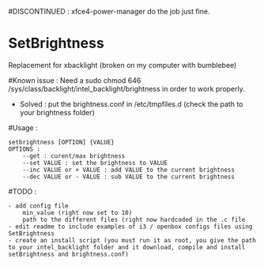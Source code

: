 #DISCONTINUED : xfce4-power-manager do the job just fine.

# SetBrightness
Replacement for xbacklight (broken on my computer with bumblebee)

#Known issue :
Need a sudo chmod 646 /sys/class/backlight/intel_backlight/brightness in order to work properly.
 - Solved : put the brightness.conf in /etc/tmpfiles.d (check the path to your brightness folder)

#Usage :

	setbrightness [OPTION] {VALUE}
	OPTIONS :
		--get : curent/max brightness
		--set VALUE : set the brightness to VALUE 
		--inc VALUE or + VALUE : add VALUE to the current brightness
		--dec VALUE or - VALUE : sub VALUE to the current brightness


#TODO :
	
	- add config file 
		min_value (right now set to 10)
		path to the different files (right now hardcoded in the .c file
	- edit readme to include examples of i3 / openbox configs files using SetBrightness
	- create an install script (you must run it as root, you give the path to your intel_backlight folder and it download, compile and install setBrightness and brightness.conf)
